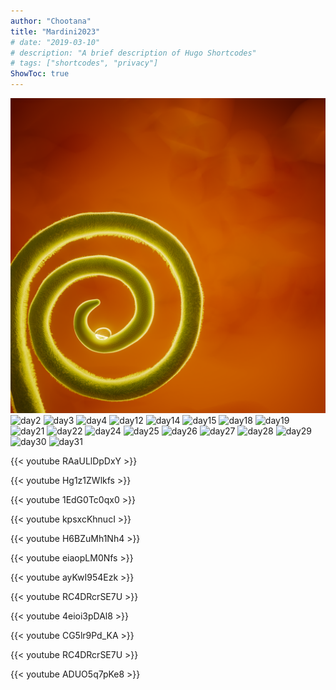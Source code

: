 ```yaml
---
author: "Chootana"
title: "Mardini2023"
# date: "2019-03-10"
# description: "A brief description of Hugo Shortcodes"
# tags: ["shortcodes", "privacy"]
ShowToc: true
---
```



![day1](/mardini2023/day01_curve.png)
![day2](/mardini2023/day02_linear.png)
![day3](/mardini2023/day03_obtuse.png)
![day4](/mardini2023/day04_rough.png)
![day12](/mardini2023/day12_trees.png)
![day14](/mardini2023/day14_grow.png)
![day15](/mardini2023/day15_leap.png)
![day18](/mardini2023/day18_tumble.png)
![day19](/mardini2023/day19_run.jpg)
![day21](/mardini2023/day21_stage.png)
![day22](/mardini2023/day22_reflect.png)
![day24](/mardini2023/day24_fog.png)
![day25](/mardini2023/day25_beam.png)
![day26](/mardini2023/day26_halo.png)
![day27](/mardini2023/day27_ancient.png)
![day28](/mardini2023/day28_urban.png)
![day29](/mardini2023/day29_rural.png)
![day30](/mardini2023/day30_fantasy.png)
![day31](/mardini2023/day31_scifi.png)



<!-- day5 -->
{{< youtube RAaULlDpDxY >}}

<!-- day06 -->
{{< youtube Hg1z1ZWlkfs >}}

<!-- day07 -->
{{< youtube 1EdG0Tc0qx0 >}}

<!-- day08 -->
{{< youtube kpsxcKhnucI >}}

<!-- day09 -->
{{< youtube H6BZuMh1Nh4 >}}

<!-- day10 -->
{{< youtube eiaopLM0Nfs >}}

<!-- day11 -->
{{< youtube ayKwI954Ezk >}}

<!-- day13 -->
{{< youtube RC4DRcrSE7U >}}

<!-- day16 -->
{{< youtube 4eioi3pDAl8 >}}

<!-- day17 -->
{{< youtube CG5lr9Pd_KA >}}

<!-- day20 -->
{{< youtube RC4DRcrSE7U >}}

<!-- day23 -->
{{< youtube ADUO5q7pKe8 >}}
